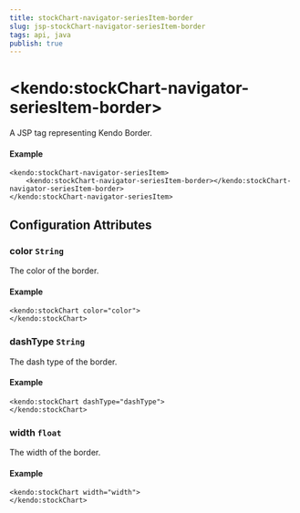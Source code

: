 ```yaml
---
title: stockChart-navigator-seriesItem-border
slug: jsp-stockChart-navigator-seriesItem-border
tags: api, java
publish: true
---
```


# \<kendo:stockChart-navigator-seriesItem-border\>
A JSP tag representing Kendo Border.

#### Example
    <kendo:stockChart-navigator-seriesItem>
        <kendo:stockChart-navigator-seriesItem-border></kendo:stockChart-navigator-seriesItem-border>
    </kendo:stockChart-navigator-seriesItem>


## Configuration Attributes


### color `String`

The color of the border.

#### Example
    <kendo:stockChart color="color">
    </kendo:stockChart>



### dashType `String`

The dash type of the border.

#### Example
    <kendo:stockChart dashType="dashType">
    </kendo:stockChart>



### width `float`

The width of the border.

#### Example
    <kendo:stockChart width="width">
    </kendo:stockChart>


